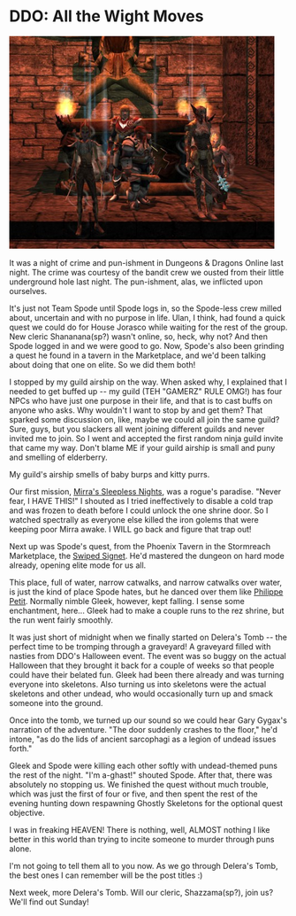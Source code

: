 # DDO: All the Wight Moves

[![](../uploads/2010/11/dndclient-2010-11-28-23-54-41-89-480x384.jpg "Pausing for a moment before an altar in Delera's Tomb")](../uploads/2010/11/dndclient-2010-11-28-23-54-41-89.jpg)

It was a night of crime and pun-ishment in Dungeons & Dragons Online last night. The crime was courtesy of the bandit crew we ousted from their little underground hole last night. The pun-ishment, alas, we inflicted upon ourselves.

It's just not Team Spode until Spode logs in, so the Spode-less crew milled about, uncertain and with no purpose in life. Ulan, I think, had found a quick quest we could do for House Jorasco while waiting for the rest of the group. New cleric Shananana(sp?) wasn't online, so, heck, why not? And then Spode logged in and we were good to go. Now, Spode's also been grinding a quest he found in a tavern in the Marketplace, and we'd been talking about doing that one on elite. So we did them both!

I stopped by my guild airship on the way. When asked why, I explained that I needed to get buffed up -- my guild (TEH "GAMERZ" RULE OMG!) has four NPCs who have just one purpose in their life, and that is to cast buffs on anyone who asks. Why wouldn't I want to stop by and get them? That sparked some discussion on, like, maybe we could all join the same guild? Sure, guys, but you slackers all went joining different guilds and never invited me to join. So I went and accepted the first random ninja guild invite that came my way. Don't blame ME if your guild airship is small and puny and smelling of elderberry.

My guild's airship smells of baby burps and kitty purrs.

Our first mission, [Mirra's Sleepless Nights](http://ddo.mmodb.com/quests/mirra's-sleepless-nights-194.php), was a rogue's paradise. "Never fear, I HAVE THIS!" I shouted as I tried ineffectively to disable a cold trap and was frozen to death before I could unlock the one shrine door. So I watched spectrally as everyone else killed the iron golems that were keeping poor Mirra awake. I WILL go back and figure that trap out!

Next up was Spode's quest, from the Phoenix Tavern in the Stormreach Marketplace, the [Swiped Signet](http://ddo.mmodb.com/quests/the-swiped-signet-252.php). He'd mastered the dungeon on hard mode already, opening elite mode for us all.

This place, full of water, narrow catwalks, and narrow catwalks over water, is just the kind of place Spode hates, but he danced over them like [Philippe Petit](http://en.wikipedia.org/wiki/Philippe_Petit). Normally nimble Gleek, however, kept falling. I sense some enchantment, here... Gleek had to make a couple runs to the rez shrine, but the run went fairly smoothly.

It was just short of midnight when we finally started on Delera's Tomb -- the perfect time to be tromping through a graveyard! A graveyard filled with nasties from DDO's Halloween event. The event was so buggy on the actual Halloween that they brought it back for a couple of weeks so that people could have their belated fun. Gleek had been there already and was turning everyone into skeletons. Also turning us into skeletons were the actual skeletons and other undead, who would occasionally turn up and smack someone into the ground.

Once into the tomb, we turned up our sound so we could hear Gary Gygax's narration of the adventure. "The door suddenly crashes to the floor," he'd intone, "as do the lids of ancient sarcophagi as a legion of undead issues forth."

Gleek and Spode were killing each other softly with undead-themed puns the rest of the night. "I'm a-ghast!" shouted Spode. After that, there was absolutely no stopping us. We finished the quest without much trouble, which was just the first of four or five, and then spent the rest of the evening hunting down respawning Ghostly Skeletons for the optional quest objective.

I was in freaking HEAVEN! There is nothing, well, ALMOST nothing I like better in this world than trying to incite someone to murder through puns alone.

I'm not going to tell them all to you now. As we go through Delera's Tomb, the best ones I can remember will be the post titles :)

Next week, more Delera's Tomb. Will our cleric, Shazzama(sp?), join us? We'll find out Sunday!

